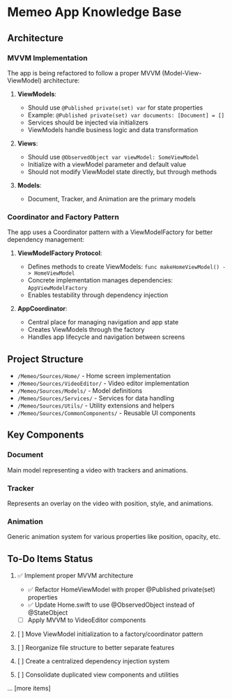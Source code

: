 # Memeo App Knowledge Base

## Architecture

### MVVM Implementation

The app is being refactored to follow a proper MVVM (Model-View-ViewModel) architecture:

1. **ViewModels**:
   - Should use `@Published private(set) var` for state properties
   - Example: `@Published private(set) var documents: [Document] = []`
   - Services should be injected via initializers
   - ViewModels handle business logic and data transformation

2. **Views**:
   - Should use `@ObservedObject var viewModel: SomeViewModel`
   - Initialize with a viewModel parameter and default value
   - Should not modify ViewModel state directly, but through methods

3. **Models**:
   - Document, Tracker, and Animation are the primary models

### Coordinator and Factory Pattern

The app uses a Coordinator pattern with a ViewModelFactory for better dependency management:

1. **ViewModelFactory Protocol**:
   - Defines methods to create ViewModels: `func makeHomeViewModel() -> HomeViewModel`
   - Concrete implementation manages dependencies: `AppViewModelFactory`
   - Enables testability through dependency injection

2. **AppCoordinator**:
   - Central place for managing navigation and app state
   - Creates ViewModels through the factory
   - Handles app lifecycle and navigation between screens

## Project Structure

- `/Memeo/Sources/Home/` - Home screen implementation
- `/Memeo/Sources/VideoEditor/` - Video editor implementation
- `/Memeo/Sources/Models/` - Model definitions
- `/Memeo/Sources/Services/` - Services for data handling
- `/Memeo/Sources/Utils/` - Utility extensions and helpers
- `/Memeo/Sources/CommonComponents/` - Reusable UI components

## Key Components

### Document
Main model representing a video with trackers and animations.

### Tracker
Represents an overlay on the video with position, style, and animations.

### Animation
Generic animation system for various properties like position, opacity, etc.

## To-Do Items Status

1. ✅ Implement proper MVVM architecture
   - ✅ Refactor HomeViewModel with proper @Published private(set) properties
   - ✅ Update Home.swift to use @ObservedObject instead of @StateObject
   - [ ] Apply MVVM to VideoEditor components

2. [ ] Move ViewModel initialization to a factory/coordinator pattern

3. [ ] Reorganize file structure to better separate features

4. [ ] Create a centralized dependency injection system

5. [ ] Consolidate duplicated view components and utilities

... [more items]